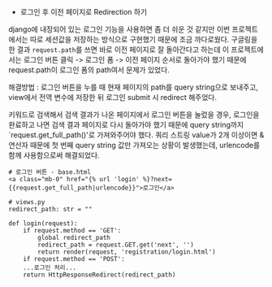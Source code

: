 - 로그인 후 이전 페이지로 Redirection 하기

django에 내장되어 있는 로그인 기능을 사용하면 좀 더 쉬운 것 같지만 이번 프로젝트에서는 따로 세션값을 저장하는 방식으로 구현했기 때문에 조금 까다로웠다. 구글링을 한 결과 `request.path`를 쓰면 바로 이전 페이지로 잘 돌아간다고 하는데 이 프로젝트에서는 로그인 버튼 클릭 -> 로그인 폼 -> 이전 페이지 순서로 돌아가야 했기 때문에 request.path이 로그인 폼의 path여서 문제가 있었다.



해결방법 : 로그인 버튼을 누를 때 현재 페이지의 path를 query string으로 보내주고, view에서 전역 변수에 저장한 뒤 로그인 submit 시 redirect 해주었다.

키워드로 검색해서 검색 결과가 나온 페이지에서 로그인 버튼을 눌렀을 경우, 로그인을 완료하고 나면 검색 결과 페이지로 다시 돌아가야 했기 때문에 query string까지 `request.get_full_path()'로 가져와주어야 했다. 쿼리 스트링 value가 2개 이상이면 & 연산자 때문에 첫 번째 query string 값만 가져오는 상황이 발생했는데, urlencode를 함께 사용함으로써 해결되었다.

```
# 로그인 버튼 - base.html
<a class="mb-0" href="{% url 'login' %}?next={{request.get_full_path|urlencode}}">로그인</a>
```

```
# views.py
redirect_path: str = ""

def login(request):
    if request.method == 'GET':
        global redirect_path
        redirect_path = request.GET.get('next', '')
        return render(request, 'registration/login.html')
    if request.method == 'POST':
    ...로그인 처리...
    return HttpResponseRedirect(redirect_path)
```



